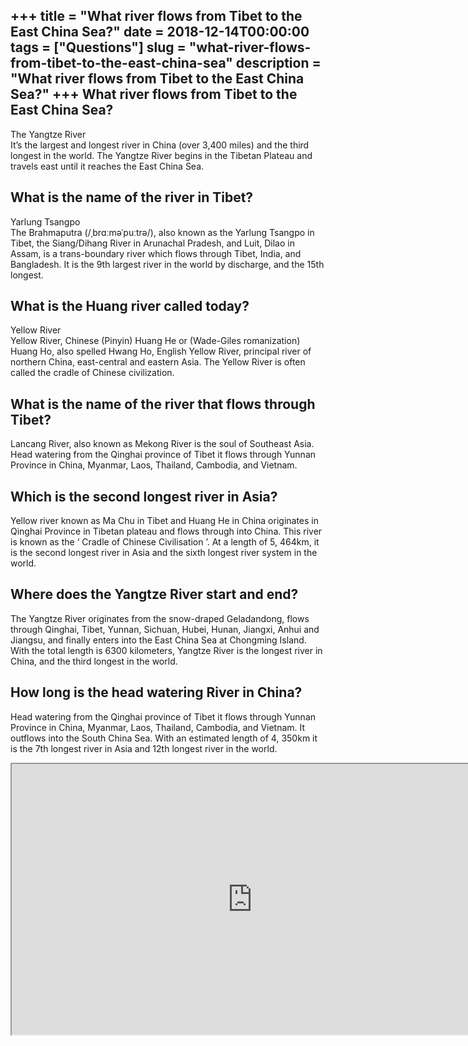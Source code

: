 +++
title = "What river flows from Tibet to the East China Sea?"
date = 2018-12-14T00:00:00
tags = ["Questions"]
slug = "what-river-flows-from-tibet-to-the-east-china-sea"
description = "What river flows from Tibet to the East China Sea?"
+++
What river flows from Tibet to the East China Sea?
--------------------------------------------------

The Yangtze River  
It’s the largest and longest river in China (over 3,400 miles) and the third longest in the world. The Yangtze River begins in the Tibetan Plateau and travels east until it reaches the East China Sea.

What is the name of the river in Tibet?
---------------------------------------

Yarlung Tsangpo  
The Brahmaputra (/ˌbrɑːməˈpuːtrə/), also known as the Yarlung Tsangpo in Tibet, the Siang/Dihang River in Arunachal Pradesh, and Luit, Dilao in Assam, is a trans-boundary river which flows through Tibet, India, and Bangladesh. It is the 9th largest river in the world by discharge, and the 15th longest.

What is the Huang river called today?
-------------------------------------

Yellow River  
Yellow River, Chinese (Pinyin) Huang He or (Wade-Giles romanization) Huang Ho, also spelled Hwang Ho, English Yellow River, principal river of northern China, east-central and eastern Asia. The Yellow River is often called the cradle of Chinese civilization.

What is the name of the river that flows through Tibet?
-------------------------------------------------------

Lancang River, also known as Mekong River is the soul of Southeast Asia. Head watering from the Qinghai province of Tibet it flows through Yunnan Province in China, Myanmar, Laos, Thailand, Cambodia, and Vietnam.

Which is the second longest river in Asia?
------------------------------------------

Yellow river known as Ma Chu in Tibet and Huang He in China originates in Qinghai Province in Tibetan plateau and flows through into China. This river is known as the ‘ Cradle of Chinese Civilisation ’. At a length of 5, 464km, it is the second longest river in Asia and the sixth longest river system in the world.

Where does the Yangtze River start and end?
-------------------------------------------

The Yangtze River originates from the snow-draped Geladandong, flows through Qinghai, Tibet, Yunnan, Sichuan, Hubei, Hunan, Jiangxi, Anhui and Jiangsu, and finally enters into the East China Sea at Chongming Island. With the total length is 6300 kilometers, Yangtze River is the longest river in China, and the third longest in the world.

How long is the head watering River in China?
---------------------------------------------

Head watering from the Qinghai province of Tibet it flows through Yunnan Province in China, Myanmar, Laos, Thailand, Cambodia, and Vietnam. It outflows into the South China Sea. With an estimated length of 4, 350km it is the 7th longest river in Asia and 12th longest river in the world.

<iframe allow="accelerometer; autoplay; clipboard-write; encrypted-media; gyroscope; picture-in-picture" allowfullscreen="" class="__youtube_prefs__  epyt-is-override  no-lazyload" data-no-lazy="1" data-origheight="433" data-origwidth="770" data-skipgform_ajax_framebjll="" height="433" id="_ytid_83695" loading="lazy" src="https://www.youtube.com/embed/DqjRZOMflXY?enablejsapi=1&autoplay=0&cc_load_policy=0&cc_lang_pref=&iv_load_policy=1&loop=0&modestbranding=0&rel=1&fs=1&playsinline=0&autohide=2&theme=dark&color=red&controls=1&" title="YouTube player" width="770"></iframe>